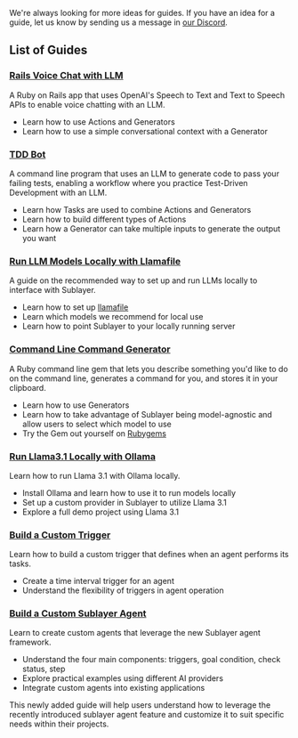 We're always looking for more ideas for guides. If you have an idea for a guide, let us know by sending us a message in [our Discord](https://discord.gg/pWZ689GW7U).

## List of Guides

### [Rails Voice Chat with LLM](/docs/guides/voice-chat.md)

A Ruby on Rails app that uses OpenAI's Speech to Text and Text to Speech APIs to enable voice chatting with an LLM.

* Learn how to use Actions and Generators
* Learn how to use a simple conversational context with a Generator

### [TDD Bot](/docs/guides/tdd_bot.md)

A command line program that uses an LLM to generate code to pass your failing tests, enabling a workflow where you practice Test-Driven Development with an LLM.

* Learn how Tasks are used to combine Actions and Generators
* Learn how to build different types of Actions
* Learn how a Generator can take multiple inputs to generate the output you want

### [Run LLM Models Locally with Llamafile](/docs/guides/running-local-models-with-llamafile.md)

A guide on the recommended way to set up and run LLMs locally to interface with Sublayer.

* Learn how to set up [llamafile](https://github.com/Mozilla-Ocho/llamafile)
* Learn which models we recommend for local use
* Learn how to point Sublayer to your locally running server

### [Command Line Command Generator](/docs/guides/command-line-command-generator.md)

A Ruby command line gem that lets you describe something you'd like to do on the command line, generates a command for you, and stores it in your clipboard.

* Learn how to use Generators
* Learn how to take advantage of Sublayer being model-agnostic and allow users to select which model to use
* Try the Gem out yourself on [Rubygems](https://rubygems.org/gems/clag)

### [Run Llama3.1 Locally with Ollama](/docs/guides/running-local-llama31-with-ollama.md)

Learn how to run Llama 3.1 with Ollama locally.

* Install Ollama and learn how to use it to run models locally
* Set up a custom provider in Sublayer to utilize Llama 3.1
* Explore a full demo project using Llama 3.1

### [Build a Custom Trigger](/docs/guides/build-a-custom-trigger.md)

Learn how to build a custom trigger that defines when an agent performs its tasks.

* Create a time interval trigger for an agent
* Understand the flexibility of triggers in agent operation

### [Build a Custom Sublayer Agent](/docs/guides/build-custom-agent.md)

Learn to create custom agents that leverage the new Sublayer agent framework.

* Understand the four main components: triggers, goal condition, check status, step
* Explore practical examples using different AI providers
* Integrate custom agents into existing applications

This newly added guide will help users understand how to leverage the recently introduced sublayer agent feature and customize it to suit specific needs within their projects.